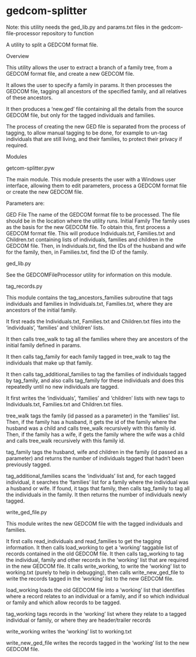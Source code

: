 # gedcom-splitter
Note: this utility needs the ged_lib.py and params.txt files in the gedcom-file-processor repository to function

A utility to split a GEDCOM format file.

Overview

This utility allows the user to extract a branch of a family tree, from a GEDCOM format file, and create a new GEDCOM file. 

It allows the user to specify a family in params. It then processes the GEDCOM file, tagging all ancestors of the specified family, and all relatives of these ancestors. 

It then produces a ‘new.ged’ file containing all the details from the source GEDCOM file, but only for the tagged individuals and families.

The process of creating the new GED file is separated from the process of tagging, to allow manual tagging to be done, for example to un-tag individuals that are still living, and their families, to protect their privacy if required.

Modules

getcom-splitter.pyw

The main module. This module presents the user with a Windows user interface, allowing them to edit parameters, process a GEDCOM format file or create the new GEDCOM file.

Parameters are:

GED File	The name of the GEDCOM format file to be processed. The file should be in the location where the utility runs.
Initial Family	The family uses as the basis for the new GEDCOM file. To obtain this, first process a GEDCOM format file. This will produce Individuals.txt, Families.txt and Children.txt containing lists of individuals, families and children in the GEDCOM file. Then, in Individuals.txt, find the IDs of the husband and wife for the family, then, in Families.txt, find the ID of the family.

ged_lib.py

See the GEDCOMFileProcessor utility for information on this module.

tag_records.py

This module contains the tag_ancestors_families subroutine that tags individuals and families in  Individuals.txt, Families.txt, where they are ancestors of the initial family.

It first reads the Individuals.txt, Families.txt and Children.txt files into the ‘individuals’, ‘families’ and ‘children’ lists.

It then calls tree_walk to tag all the families where they are ancestors of the initial family defined in params.

It then calls tag_family for each family tagged in tree_walk to tag the individuals that make up that family.

It then calls tag_additional_families to tag the families of individuals tagged by tag_family, and also calls tag_family for these individuals and does this repeatedly until no new individuals are tagged.

It first writes the ‘individuals’, ‘families’ and ‘children’ lists with new tags to Individuals.txt, Families.txt and Children.txt files.

tree_walk tags the family (id passed as a parameter) in the ‘families’ list. Then, if the family has a husband, it gets the id of the family where the husband was a child and calls tree_walk recursively with this family id. Then, if the family has a wife, if gets the family where the wife was a child and calls tree_walk recursively with this family id.

tag_family tags the husband, wife and children in the family (id passed as a parameter) and returns the number of individuals tagged that hadn’t been previously tagged.

tag_additional_families scans the ‘individuals’ list and, for each tagged individual, it searches the ‘families’ list for a family where the individual was a husband or wife. If found, it tags that family, then calls tag_family to tag all the individuals in the family. It then returns the number of individuals newly tagged.

write_ged_file.py

This module writes the new GEDCOM file with the tagged individuals and families.

It first calls read_individuals and read_families to get the tagging information. It then calls load_working to get a ‘working’ taggable list of records contained in the old GEDCOM file.  It then calls tag_working to tag the individual, family and other records in the ‘working’ list that are required in the new GEDCOM file. It calls write_working, to write the ‘working’ list to working.txt (purely to help in debugging), then calls write_new_ged_file to write the records tagged in the ‘working’ list to the new GEDCOM file.

load_working loads the old GEDCOM file into a ‘working’ list that identifies where a record relates to an individual or a family, and if so which individual or family and which allow records to be tagged.

tag_working tags records in the ‘working’ list where they relate to a tagged individual or family, or where they are header/trailer records

write_working writes the ‘working’ list to working.txt

write_new_ged_file writes the records tagged in the ‘working’ list to the new GEDCOM file.

